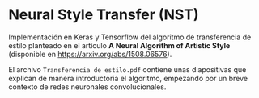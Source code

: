 # Neural Style Transfer (NST)

Implementación en Keras y Tensorflow del algoritmo de transferencia de estilo planteado en el artículo **A Neural Algorithm of Artistic Style** (disponible en https://arxiv.org/abs/1508.06576).

El archivo `Transferencia de estilo.pdf` contiene unas diapositivas que explican de manera introductoria el algoritmo, empezando por un breve contexto de redes neuronales convolucionales.
